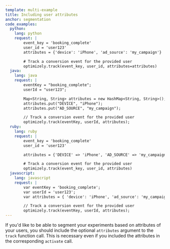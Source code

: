```yaml
---
template: multi-example
title: Including user attributes
anchor: segmentation
code_examples:
  python:
    lang: python
    request: |
        event_key = 'booking_complete'
        user_id = 'user123'
        attributes = {'device': 'iPhone', 'ad_source': 'my_campaign'}

        # Track a conversion event for the provided user
        optimizely.track(event_key, user_id, attributes=attributes)
  java:
    lang: java
    request: |
        eventKey = "booking_complete";
        userId = "user123";

        Map<String, String> attributes = new HashMap<String, String>();
        attributes.put("DEVICE", "iPhone");
        attributes.put("AD_SOURCE", "my_campaign");

        // Track a conversion event for the provided user
        optimizely.track(eventKey, userId, attributes);
  ruby:
    lang: ruby
    request: |
        event_key = 'booking_complete'
        user_id = 'user123'

        attributes = {'DEVICE' => 'iPhone', 'AD_SOURCE' => 'my_campaign'}

        # Track a conversion event for the provided user
        optimizely.track(event_key, user_id, attributes)
  javascript:
    lang: javascript
    request: |
        var eventKey = 'booking_complete';
        var userId = 'user123';
        var attributes = { 'device': 'iPhone', 'ad_source': 'my_campaign' };

        // Track a conversion event for the provided user
        optimizely.track(eventKey, userId, attributes);
---
```


If you'd like to be able to segment your experiments based on attributes of your users, you should include the optional `attributes` argument to the `track` function call. This is necessary even if you included the attributes in the corresponding `activate` call.
